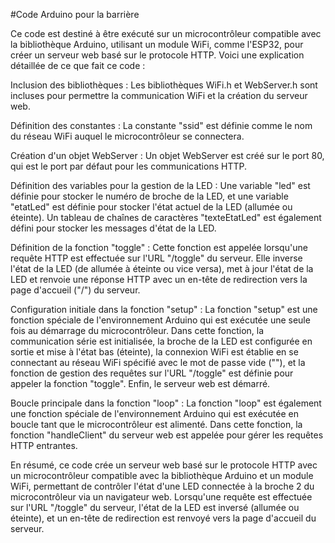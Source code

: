 #Code Arduino pour la barrière 

Ce code est destiné à être exécuté sur un microcontrôleur compatible avec la bibliothèque Arduino, utilisant un module WiFi, comme l'ESP32, pour créer un serveur web basé sur le protocole HTTP. Voici une explication détaillée de ce que fait ce code :

Inclusion des bibliothèques : Les bibliothèques WiFi.h et WebServer.h sont incluses pour permettre la communication WiFi et la création du serveur web.

Définition des constantes : La constante "ssid" est définie comme le nom du réseau WiFi auquel le microcontrôleur se connectera.

Création d'un objet WebServer : Un objet WebServer est créé sur le port 80, qui est le port par défaut pour les communications HTTP.

Définition des variables pour la gestion de la LED : Une variable "led" est définie pour stocker le numéro de broche de la LED, et une variable "etatLed" est définie pour stocker l'état actuel de la LED (allumée ou éteinte). Un tableau de chaînes de caractères "texteEtatLed" est également défini pour stocker les messages d'état de la LED.

Définition de la fonction "toggle" : Cette fonction est appelée lorsqu'une requête HTTP est effectuée sur l'URL "/toggle" du serveur. Elle inverse l'état de la LED (de allumée à éteinte ou vice versa), met à jour l'état de la LED et renvoie une réponse HTTP avec un en-tête de redirection vers la page d'accueil ("/") du serveur.

Configuration initiale dans la fonction "setup" : La fonction "setup" est une fonction spéciale de l'environnement Arduino qui est exécutée une seule fois au démarrage du microcontrôleur. Dans cette fonction, la communication série est initialisée, la broche de la LED est configurée en sortie et mise à l'état bas (éteinte), la connexion WiFi est établie en se connectant au réseau WiFi spécifié avec le mot de passe vide (""), et la fonction de gestion des requêtes sur l'URL "/toggle" est définie pour appeler la fonction "toggle". Enfin, le serveur web est démarré.

Boucle principale dans la fonction "loop" : La fonction "loop" est également une fonction spéciale de l'environnement Arduino qui est exécutée en boucle tant que le microcontrôleur est alimenté. Dans cette fonction, la fonction "handleClient" du serveur web est appelée pour gérer les requêtes HTTP entrantes.

En résumé, ce code crée un serveur web basé sur le protocole HTTP avec un microcontrôleur compatible avec la bibliothèque Arduino et un module WiFi, permettant de contrôler l'état d'une LED connectée à la broche 2 du microcontrôleur via un navigateur web. Lorsqu'une requête est effectuée sur l'URL "/toggle" du serveur, l'état de la LED est inversé (allumée ou éteinte), et un en-tête de redirection est renvoyé vers la page d'accueil du serveur.
